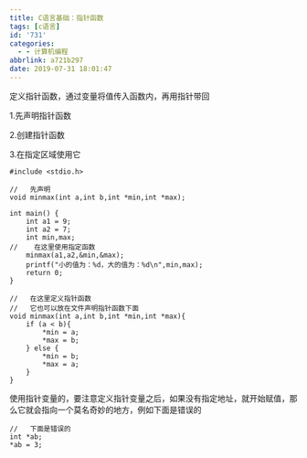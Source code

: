 ```yaml
---
title: C语言基础：指针函数
tags: [c语言]
id: '731'
categories:
  - - 计算机编程
abbrlink: a721b297
date: 2019-07-31 18:01:47
---
```


定义指针函数，通过变量将值传入函数内，再用指针带回

1.先声明指针函数

2.创建指针函数

3.在指定区域使用它

```
#include <stdio.h>

//   先声明
void minmax(int a,int b,int *min,int *max);    

int main() {
    int a1 = 9;
    int a2 = 7;
    int min,max;
//    在这里使用指定函数
    minmax(a1,a2,&min,&max);
    printf("小的值为：%d，大的值为：%d\n",min,max);
    return 0;
}

//   在这里定义指针函数
//   它也可以放在文件声明指针函数下面
void minmax(int a,int b,int *min,int *max){
    if (a < b){
        *min = a;
        *max = b;
    } else {
        *min = b;
        *max = a;
    }
}
```

使用指针变量的，要注意定义指针变量之后，如果没有指定地址，就开始赋值，那么它就会指向一个莫名奇妙的地方，例如下面是错误的

```
//   下面是错误的
int *ab;
*ab = 3;
```